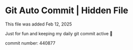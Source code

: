 # Git Auto Commit | Hidden File

This file was added Feb 12, 2025

Just for fun and keeping my daily git commit active 🤪

commit number: 440877
